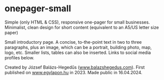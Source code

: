 # onepager-small
Simple (only HTML &amp; CSS), responsive one-pager for small businesses. Minimalist, clean design for short content (equivalent to an A5/US letter size paper)

Small introductory page. A concise, to-the-point text in two to three paragraphs, plus an image, which can be a portrait, building photo, map, logo, etc. Smaller lists, tables can also be inserted. Links to social media profiles below.

Created by József Balázs-Hegedűs (www.balazshegedus.com).
First published on www.egylapon.hu in 2023.
Made public in 16.04.2024.

